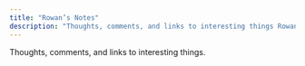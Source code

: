 ```yaml
---
title: "Rowan’s Notes"
description: "Thoughts, comments, and links to interesting things Rowan Manning is reading / watching / listening to."
---
```


Thoughts, comments, and links to interesting things.
